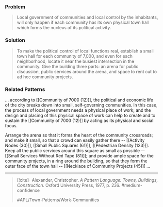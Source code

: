 ### Problem
>Local government of communities and local control by the inhabitants, will only happen if each community has its own physical town hall which forms the nucleus of its political activity.

### Solution
>To make the political control of local functions real, establish a small town hall for each community of 7,000, and even for each neighborhood; locate it near the busiest intersection in the community. Give the building three parts: an arena for public discussion, public services around the arena, and space to rent out to ad hoc community projects.

### Related Patterns
... according to [[Community of 7000 (12)]], the political and economic life of the city breaks down into small, self-governing communities. In this case, the process of local government needs a physical place of work; and the design and placing of this physical space of work can help to create and to sustain the [[Community of 7000 (12)]] by acting as its physical and social focus.

Arrange the arena so that it forms the heart of the community crossroads; and make it small, so that a crowd can easily gather there -- [[Activity Nodes (30)]], [[Small Public Squares (61)]], [[Pedestrian Density (123)]]. Keep all the public services around this square as small as possible -- [[Small Services Without Red Tape (81)]]; and provide ample space for the community projects, in a ring around the building, so that they form the outer face of the town hall -- [[Necklace of Community Projects (45)]] ...

---

> [!cite]- Alexander, Christopher. _A Pattern Language: Towns, Buildings, Construction_. Oxford University Press, 1977, p. 236.
> #medium-confidence
>
> #APL/Town-Patterns/Work-Communities
